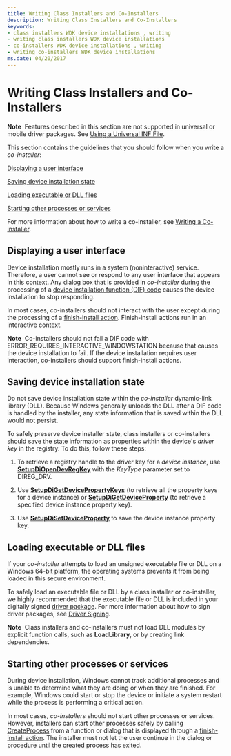 ```yaml
---
title: Writing Class Installers and Co-Installers
description: Writing Class Installers and Co-Installers
keywords:
- class installers WDK device installations , writing
- writing class installers WDK device installations
- co-installers WDK device installations , writing
- writing co-installers WDK device installations
ms.date: 04/20/2017
---
```


# Writing Class Installers and Co-Installers


**Note**  Features described in this section are not supported in universal or mobile driver packages. See [Using a Universal INF File](using-a-universal-inf-file.md).

 

This section contains the guidelines that you should follow when you write a *co-installer*:

[Displaying a user interface](#displaying-a-user-interface)

[Saving device installation state](#saving-device-installation-state)

[Loading executable or DLL files](#loading-executable-or-dll-files)

[Starting other processes or services](#starting-other-processes-or-services)

For more information about how to write a co-installer, see [Writing a Co-installer](writing-a-co-installer.md).

## Displaying a user interface


Device installation mostly runs in a system (noninteractive) service. Therefore, a user cannot see or respond to any user interface that appears in this context. Any dialog box that is provided in *co-installer* during the processing of a [device installation function (DIF) code](/previous-versions/ff541307(v=vs.85)) causes the device installation to stop responding.

In most cases, co-installers should not interact with the user except during the processing of a [finish-install action](finish-install-actions--windows-vista-and-later-.md). Finish-install actions run in an interactive context.

**Note**  Co-installers should not fail a DIF code with ERROR_REQUIRES_INTERACTIVE_WINDOWSTATION because that causes the device installation to fail. If the device installation requires user interaction, co-installers should support finish-install actions.

 

## Saving device installation state


Do not save device installation state within the *co-installer* dynamic-link library (DLL). Because Windows generally unloads the DLL after a DIF code is handled by the installer, any state information that is saved within the DLL would not persist.

To safely preserve device installer state, class installers or co-installers should save the state information as properties within the device's *driver key* in the registry. To do this, follow these steps:

1.  To retrieve a registry handle to the driver key for a *device instance*, use [**SetupDiOpenDevRegKey**](/windows/win32/api/setupapi/nf-setupapi-setupdiopendevregkey) with the *KeyType* parameter set to DIREG_DRV.

2.  Use [**SetupDiGetDevicePropertyKeys**](/windows/win32/api/setupapi/nf-setupapi-setupdigetdevicepropertykeys) (to retrieve all the property keys for a device instance) or [**SetupDiGetDeviceProperty**](/windows/win32/api/setupapi/nf-setupapi-setupdigetdevicepropertyw) (to retrieve a specified device instance property key).

3.  Use [**SetupDiSetDeviceProperty**](/windows/win32/api/setupapi/nf-setupapi-setupdisetdevicepropertyw) to save the device instance property key.

## Loading executable or DLL files


If your *co-installer* attempts to load an unsigned executable file or DLL on a Windows 64-bit platform, the operating systems prevents it from being loaded in this secure environment.

To safely load an executable file or DLL by a class installer or co-installer, we highly recommended that the executable file or DLL is included in your digitally signed [driver package](driver-packages.md). For more information about how to sign driver packages, see [Driver Signing](driver-signing.md).

**Note**  Class installers and co-installers must not load DLL modules by explicit function calls, such as **LoadLibrary**, or by creating link dependencies.

 

## Starting other processes or services


During device installation, Windows cannot track additional processes and is unable to determine what they are doing or when they are finished. For example, Windows could start or stop the device or initiate a system restart while the process is performing a critical action.

In most cases, *co-installers* should not start other processes or services. However, installers can start other processes safely by calling [CreateProcess](/windows/win32/api/processthreadsapi/nf-processthreadsapi-createprocessa) from a function or dialog that is displayed through a [finish-install action](finish-install-actions--windows-vista-and-later-.md). The installer must not let the user continue in the dialog or procedure until the created process has exited.

 

 





